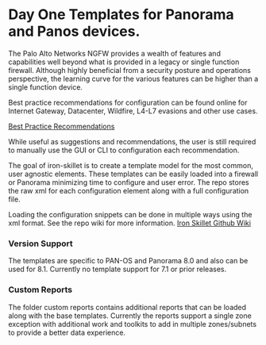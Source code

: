 # Day One Templates for Panorama and Panos devices.

The Palo Alto Networks NGFW provides a wealth of features and capabilities well beyond what is provided in a legacy or single function firewall. Although highly beneficial from a security posture and operations perspective, the learning curve for the various features can be higher than a single function device.

Best practice recommendations for configuration can be found online for Internet Gateway, Datacenter, Wildfire, L4-L7 evasions and other use cases.

[Best Practice Recommendations](https://www.paloaltonetworks.com/documentation/best-practices)

While useful as suggestions and recommendations, the user is still required to manually use the GUI or CLI to configuration each recommendation.

The goal of iron-skillet is to create a template model for the most common, user agnostic elements. These templates can be easily loaded into a firewall or Panorama minimizing time to configure and user error. The repo stores the raw xml for each configuration element along with a full configuration file.

Loading the configuration snippets can be done in multiple ways using the xml format. See the repo wiki for more information.
[Iron Skillet Github Wiki](https://github.com/PaloAltoNetworks/iron-skillet/wiki "Iron Skillet Wiki")

### Version Support
The templates are specific to PAN-OS and Panorama 8.0 and also can be used for 8.1. Currently no template support for 7.1 or prior releases.

### Custom Reports
The folder custom reports contains additional reports that can be loaded along with the base templates. Currently the reports support a single zone exception with additional work and toolkits to add in multiple zones/subnets to provide a better data experience.

